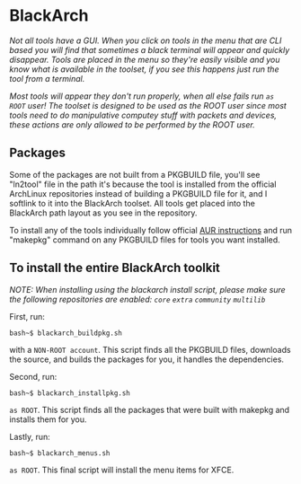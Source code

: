 BlackArch
=========

*Not all tools have a GUI.  When you click on tools in the menu that are CLI based you will find that sometimes a black terminal will appear and quickly disappear.  Tools are placed in the menu so they're easily visible and you know what is available in the toolset, if you see this happens just run the tool from a terminal.*

*Most tools will appear they don't run properly, when all else fails run `as ROOT` user! The toolset is designed to be used as the ROOT user since most tools need to do manipulative computey stuff with packets and devices, these actions are only allowed to be performed by the ROOT user.*

Packages
--------

Some of the packages are not built from a PKGBUILD file, you'll see "ln2tool" file in the path it's because the tool is installed from the official ArchLinux repositories instead of building a PKGBUILD file for it, and I softlink to it into the BlackArch toolset.  All tools get placed into the BlackArch path layout as you see in the repository.  

To install any of the tools individually follow official <a href="https://wiki.archlinux.org/index.php/Arch_User_Repository#Installing_packages">AUR instructions</a> and run "makepkg" command on any PKGBUILD files for tools you want installed.

To install the entire BlackArch toolkit
---------------------------------------
*NOTE: When installing using the blackarch install script, please make sure the following repositories are enabled: `core` `extra` `community` `multilib`*

First, run:

	bash~$ blackarch_buildpkg.sh

with a `NON-ROOT account`.  This script finds all the PKGBUILD files, downloads the source, and builds the packages for you, it handles the dependencies.

Second, run:

	bash~$ blackarch_installpkg.sh

`as ROOT`.  This script finds all the packages that were built with makepkg and installs them for you.

Lastly, run:

	bash~$ blackarch_menus.sh

`as ROOT`.  This final script will install the menu items for XFCE.
